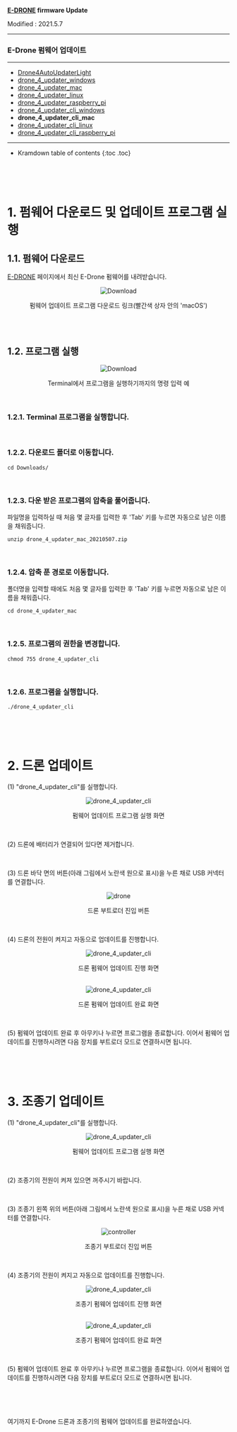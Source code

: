 **[E-DRONE](/documents/kr/products/e_drone/) firmware Update**

Modified : 2021.5.7

---

<h3>E-Drone 펌웨어 업데이트</h3>

---

- [Drone4AutoUpdaterLight](../drone4autoupdaterlight/)
- [drone_4_updater_windows](../drone_4_updater_windows/)
- [drone_4_updater_mac](../drone_4_updater_mac/)
- [drone_4_updater_linux](../drone_4_updater_linux/)
- [drone_4_updater_raspberry_pi](../drone_4_updater_raspberry_pi/)
- [drone_4_updater_cli_windows](../drone_4_updater_cli_windows/)
- **drone_4_updater_cli_mac**
- [drone_4_updater_cli_linux](../drone_4_updater_cli_linux/)
- [drone_4_updater_cli_raspberry_pi](../drone_4_updater_cli_raspberry_pi/)
<!-- - [Python Library](../python/) -->

---

* Kramdown table of contents
{:toc .toc}

<br>
<br>
<br>

# 1. 펌웨어 다운로드 및 업데이트 프로그램 실행

## 1.1. 펌웨어 다운로드
[E-DRONE](/documents/kr/products/e_drone/) 페이지에서 최신 E-Drone 펌웨어를 내려받습니다.

<div align="center">
    <img src="./images/1_1_download.png" alt="Download">
    <p>펌웨어 업데이트 프로그램 다운로드 링크(빨간색 상자 안의 'macOS')</p>
</div>
<br>

<br>

## 1.2. 프로그램 실행

<div align="center">
    <img src="./images/1_2_terminal.png" alt="Download">
    <p>Terminal에서 프로그램을 실행하기까지의 명령 입력 예</p>
</div>
<br>

### 1.2.1. Terminal 프로그램을 실행합니다.

<br>

### 1.2.2. 다운로드 폴더로 이동합니다.

```
cd Downloads/
```

<br>

### 1.2.3. 다운 받은 프로그램의 압축을 풀어줍니다.

파일명을 입력하실 때 처음 몇 글자를 입력한 후 'Tab' 키를 누르면 자동으로 남은 이름을 채워줍니다.

```
unzip drone_4_updater_mac_20210507.zip
```

<br>

### 1.2.4. 압축 푼 경로로 이동합니다.

폴더명을 입력할 때에도 처음 몇 글자를 입력한 후 'Tab' 키를 누르면 자동으로 남은 이름을 채워줍니다.

```
cd drone_4_updater_mac
```

<br>

### 1.2.5. 프로그램의 권한을 변경합니다.

```
chmod 755 drone_4_updater_cli
```

<br>

### 1.2.6. 프로그램을 실행합니다.

```
./drone_4_updater_cli
```


<br>
<br>
<br>


# 2. 드론 업데이트

(1) "drone_4_updater_cli"를 실행합니다.

<div align="center">
    <img src="./images/2_1_1_2_drone_4_updater_cli.png" alt="drone_4_updater_cli">
    <p>펌웨어 업데이트 프로그램 실행 화면</p>
</div>
<br>

(2) 드론에 배터리가 연결되어 있다면 제거합니다.

<br>

(3) 드론 바닥 면의 버튼(아래 그림에서 노란색 원으로 표시)을 누른 채로 USB 커넥터를 연결합니다.

<div align="center">
    <img src="../images/bootloader_button_drone.png" alt="drone">
    <p>드론 부트로더 진입 버튼</p>
</div>
<br>

(4) 드론의 전원이 켜지고 자동으로 업데이트를 진행합니다.

<div align="center">
    <img src="./images/2_1_4_1_drone_4_updater_cli.png" alt="drone_4_updater_cli">
    <p>드론 펌웨어 업데이트 진행 화면</p>
</div>
<br>

<div align="center">
    <img src="./images/2_1_4_2_drone_4_updater_cli.png" alt="drone_4_updater_cli">
    <p>드론 펌웨어 업데이트 완료 화면</p>
</div>
<br>

(5) 펌웨어 업데이트 완료 후 아무키나 누르면 프로그램을 종료합니다. 이어서 펌웨어 업데이트를 진행하시려면 다음 장치를 부트로더 모드로 연결하시면 됩니다.


<br>
<br>
<br>


# 3. 조종기 업데이트

(1) "drone_4_updater_cli"를 실행합니다.

<div align="center">
    <img src="./images/2_1_1_2_drone_4_updater_cli.png" alt="drone_4_updater_cli">
    <p>펌웨어 업데이트 프로그램 실행 화면</p>
</div>
<br>

(2) 조종기의 전원이 켜져 있으면 꺼주시기 바랍니다.

<br>

(3) 조종기 왼쪽 위의 버튼(아래 그림에서 노란색 원으로 표시)을 누른 채로 USB 커넥터를 연결합니다.

<div align="center">
    <img src="../images/bootloader_button_controller.png" alt="controller">
    <p>조종기 부트로더 진입 버튼</p>
</div>
<br>

(4) 조종기의 전원이 켜지고 자동으로 업데이트를 진행합니다.

<div align="center">
    <img src="./images/2_2_4_1_drone_4_updater_cli.png" alt="drone_4_updater_cli">
    <p>조종기 펌웨어 업데이트 진행 화면</p>
</div>
<br>

<div align="center">
    <img src="./images/2_2_4_2_drone_4_updater_cli.png" alt="drone_4_updater_cli">
    <p>조종기 펌웨어 업데이트 완료 화면</p>
</div>
<br>

(5) 펌웨어 업데이트 완료 후 아무키나 누르면 프로그램을 종료합니다. 이어서 펌웨어 업데이트를 진행하시려면 다음 장치를 부트로더 모드로 연결하시면 됩니다.


<br>
<br>
<br>


여기까지 E-Drone 드론과 조종기의 펌웨어 업데이트를 완료하였습니다.

